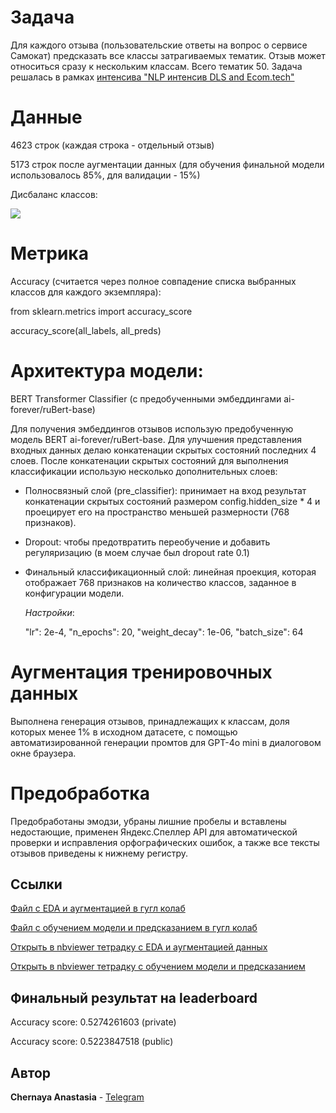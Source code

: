 # Задача 

Для каждого отзыва (пользовательские ответы на вопрос о сервисе Самокат) предсказать все классы затрагиваемых тематик. Отзыв может относиться сразу к нескольким классам. Всего тематик 50. Задача решалась в рамках [интенсива "NLP интенсив DLS and Ecom.tech"](https://ods.ai/competitions/dls_ecomtech)

# Данные 

4623 строк (каждая строка - отдельный отзыв) 

5173 строк после аугментации данных (для обучения финальной модели использовалось 85%, для валидации - 15%)


Дисбаланс классов:

![](https://github.com/ChernayaAnastasia/Screenshots/blob/master/Screenshot%202024-10-11%20004139.png)

# Метрика
Accuracy (считается через полное совпадение списка выбранных классов для каждого экземпляра):

from sklearn.metrics import accuracy_score

accuracy_score(all_labels, all_preds)

# Архитектура модели: 

BERT Transformer Classifier (c предобученными эмбеддингами ai-forever/ruBert-base)

Для получения эмбеддингов отзывов использую предобученную модель BERT ai-forever/ruBert-base. Для улучшения представления входных данных делаю конкатенации скрытых состояний последних 4 слоев. После конкатенации скрытых состояний для выполнения классификации использую несколько дополнительных слоев:
* Полносвязный слой (pre_classifier): принимает на вход результат конкатенации скрытых состояний размером config.hidden_size * 4 и проецирует его на пространство меньшей размерности (768 признаков).
* Dropout: чтобы предотвратить переобучение и добавить регуляризацию (в моем случае был dropout rate 0.1)  
* Финальный классификационный слой: линейная проекция, которая отображает 768 признаков на количество классов, заданное в конфигурации модели.

  *Настройки*:
  
    "lr": 2e-4,
    "n_epochs": 20,
    "weight_decay": 1e-06,
    "batch_size": 64

  

# Аугментация тренировочных данных
Выполнена генерация отзывов, принадлежащих к классам, доля которых менее 1% в исходном датасете, с помощью автоматизированной генерации промтов для GPT-4o mini в диалоговом окне браузера. 

# Предобработка
Предобработаны эмодзи, убраны лишние пробелы и вставлены недостающие, применен Яндекс.Спеллер API для автоматической проверки и исправления орфографических ошибок, а также все тексты отзывов приведены к нижнему регистру.

## Ссылки

[Файл с EDA и аугментацией в гугл колаб](https://colab.research.google.com/drive/1cEi2UBUFblA0AvLXDqcTr5SZm6Mw1mEK?usp=sharing)

[Файл с обучением модели и предсказанием в гугл колаб](https://colab.research.google.com/drive/1SUErr6RuWoyCGlJqPRqTYVgE9NpOll9Q?usp=sharing)

[Открыть в nbviewer тетрадку с EDA и аугментацией данных](https://nbviewer.org/github/ChernayaAnastasia/Multilabel_Classification_Reviews_DLS_EcomTech/blob/main/augment_data_ecom_dls.ipynb)

[Открыть в nbviewer тетрадку с обучением модели и предсказанием](https://nbviewer.org/github/ChernayaAnastasia/Multilabel_Classification_Reviews_DLS_EcomTech/blob/main/multilabel_classifier_ecom_dls.ipynb)


## Финальный результат на leaderboard 
Accuracy score: 0.5274261603 (private)

Accuracy score: 0.5223847518 (public)


## Автор
**Chernaya Anastasia** - [Telegram](https://t.me/ChernayaAnastasia)


